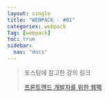 ```yaml
---
layout: single
title: "WEBPACK - #01"
categories: webpack
Tag: [webpack]
toc: true
sidebar:
  nav: "docs"
---
```



> 포스팅에 참고한 강의 링크
>
> [프론트엔드 개발자를 위한 웹팩](https://www.inflearn.com/course/%ED%94%84%EB%9F%B0%ED%8A%B8%EC%97%94%EB%93%9C-%EC%9B%B9%ED%8C%A9)
